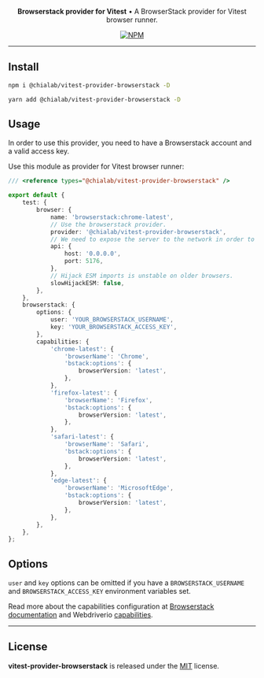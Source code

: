 <p align="center">
    <strong>Browserstack provider for Vitest</strong> • A BrowserStack provider for Vitest browser runner.
</p>

<p align="center">
    <a href="https://www.npmjs.com/package/@chialab/vitest-provider-browserstack"><img alt="NPM" src="https://img.shields.io/npm/v/@chialab/vitest-provider-browserstack.svg?style=flat-square"></a>
</p>

---

## Install

```sh
npm i @chialab/vitest-provider-browserstack -D
```

```sh
yarn add @chialab/vitest-provider-browserstack -D
```

## Usage

In order to use this provider, you need to have a Browserstack account and a valid access key.

Use this module as provider for Vitest browser runner:

```ts
/// <reference types="@chialab/vitest-provider-browserstack" />

export default {
    test: {
        browser: {
            name: 'browserstack:chrome-latest',
            // Use the browserstack provider.
            provider: '@chialab/vitest-provider-browserstack',
            // We need to expose the server to the network in order to let Browserstack access it.
            api: {
                host: '0.0.0.0',
                port: 5176,
            },
            // Hijack ESM imports is unstable on older browsers.
            slowHijackESM: false,
        },
    },
    browserstack: {
        options: {
            user: 'YOUR_BROWSERSTACK_USERNAME',
            key: 'YOUR_BROWSERSTACK_ACCESS_KEY',
        },
        capabilities: {
            'chrome-latest': {
                'browserName': 'Chrome',
                'bstack:options': {
                    browserVersion: 'latest',
                },
            },
            'firefox-latest': {
                'browserName': 'Firefox',
                'bstack:options': {
                    browserVersion: 'latest',
                },
            },
            'safari-latest': {
                'browserName': 'Safari',
                'bstack:options': {
                    browserVersion: 'latest',
                },
            },
            'edge-latest': {
                'browserName': 'MicrosoftEdge',
                'bstack:options': {
                    browserVersion: 'latest',
                },
            },
        },
    },
};
```

## Options

`user` and `key` options can be omitted if you have a `BROWSERSTACK_USERNAME` and `BROWSERSTACK_ACCESS_KEY` environment variables set.

Read more about the capabilities configuration at [Browserstack documentation](https://www.browserstack.com/docs/automate/capabilities) and Webdriverio [capabilities](https://webdriver.io/docs/capabilities/).

---

## License

**vitest-provider-browserstack** is released under the [MIT](https://github.com/chialab/rna/blob/main/packages/vitest-provider-browserstack/LICENSE) license.
